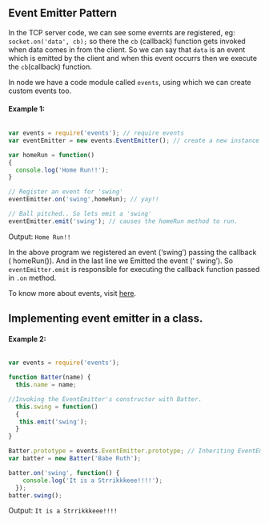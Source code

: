 ## Event Emitter Pattern

In the TCP server code, we can see some evernts are registered, eg: `socket.on('data', cb);` so there the `cb` (callback) function gets invoked when data comes in from the client. So we can say that `data` is an event which is emitted by the client and when this event occurrs then we execute the `cb`(callback) function.

In node we have a code module called `events`, using which we can create custom events too.

#### Example 1:

```js

var events = require('events'); // require events
var eventEmitter = new events.EventEmitter(); // create a new instance

var homeRun = function()
{
  console.log('Home Run!!');
}

// Register an event for 'swing'
eventEmitter.on('swing',homeRun); // yay!!

// Ball pitched.. So lets emit a 'swing'
eventEmitter.emit('swing'); // causes the homeRun method to run.

```

Output: `Home Run!!`

In the above program we registered an event (‘swing’) passing the callback ( homeRun()). And in the last line we Emitted the event (‘ swing’). So `eventEmitter.emit` is responsible for executing the callback function passed in `.on` method.

To know more about events, visit [here](https://nodejs.org/api/events.html).

## Implementing event emitter in a class.



#### Example 2:

```js

var events = require('events');

function Batter(name) {
  this.name = name;

//Invoking the EventEmitter's constructor with Batter.
  this.swing = function()
  {
   this.emit('swing');
  }
}

Batter.prototype = events.EventEmitter.prototype; // Inheriting EventEmitters methods into Batter. ex: 'on', as user below
var batter = new Batter('Babe Ruth');

batter.on('swing', function() {
    console.log('It is a Strrikkkeee!!!!');
  });
batter.swing();

```

Output: `It is a Strrikkkeee!!!!`
